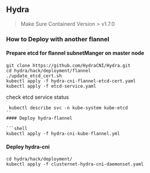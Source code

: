 ## Hydra

> Make Sure Containerd Version > v1.7.0

### How to Deploy with another flannel

#### Prepare etcd for flannel subnetManger on master node
```shell
git clone https://github.com/HydraCNI/Hydra.git
cd hydra/hack/deployment/flannel
./update_etcd_cert.sh
kubectl apply -f hydra-cni-flannel-etcd-cert.yaml
kubectl apply -f etcd-service.yaml
```

check etcd service status
```shell
 kubectl describe svc -n kube-system kube-etcd
``
#### Deploy hydra-flannel

```shell
kubectl apply -f hydra-cni-kube-flannel.yml
```

#### Deploy hydra-cni
```shell
cd hydra/hack/deployment/ 
kubectl apply -f clusternet-hydra-cni-daemonset.yaml
```